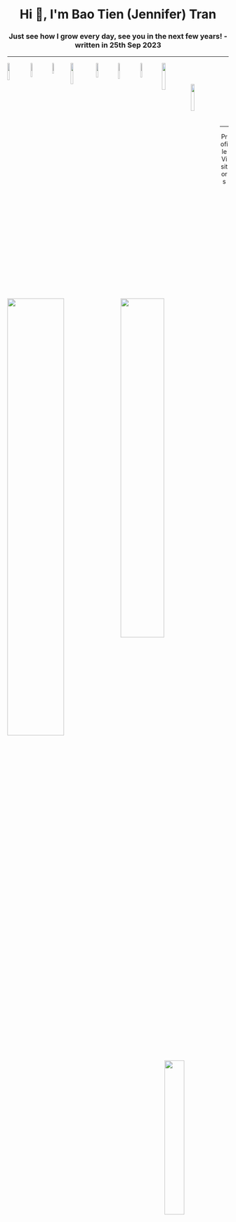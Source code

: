 <h1 align="center">Hi 👋, I'm Bao Tien (Jennifer) Tran</h1>
<h3 align="center">Just see how I grow every day, see you in the next few years! - written in 25th Sep 2023</h3>

---

<img align='left' width='10%' src='https://img.shields.io/badge/python-3670A0?style=for-the-badge&logo=python&logoColor=ffdd54' />
<img align='left' width='9%' src='https://img.shields.io/badge/html5-%23E34F26.svg?style=for-the-badge&logo=html5&logoColor=white' />
<img align='left' width='7.8%' src='https://img.shields.io/badge/css3-%231572B6.svg?style=for-the-badge&logo=css3&logoColor=white' />
<img align='left' width='11%' src='https://img.shields.io/badge/javascript-%23323330.svg?style=for-the-badge&logo=j' />
<img align='left' width='9.2%' src='https://img.shields.io/badge/Numpy-777BB4?style=for-the-badge&logo=numpy&logoColor=white' />
<img align='left' width='9.5%' src='https://img.shields.io/badge/Plotly-239120?style=for-the-badge&logo=plotly&logoColor=white' />
<img align='left' width='9.2%' src='https://img.shields.io/badge/flask-%23000.svg?style=for-the-badge&logo=flask&logoColor=white' />
<img align='left' width='12.5%' src='https://img.shields.io/badge/Bootstrap-563D7C?style=for-the-badge&logo=bootstrap&logoColor=white' />

<br><br>

<img align='left' width='12.5%' src='https://img.shields.io/badge/Streamlit-FF4B4B?style=for-the-badge&logo=Streamlit&logoColor=white' />

<br><br>

<img align='left' width='50.5%%' src='https://github-readme-stats.vercel.app/api?username=Meowmeow-alt&show_icons=true&theme=radical' />
<img align='left' width='44.5%%' src='https://github-readme-stats.vercel.app/api/top-langs/?username=meowmeow-alt&layout=compact&theme=radical&exclude_repo=131851583,[repo2](https://github.com/me50/Meowmeow-alt)' />

<br><br>

---

<div>
  <p align="center">Profile Visitors</p>
  <p align="center" style="margin: 0; padding: 0;">
    <img width='30%' src='https://profile-counter.glitch.me/Meowmeow-alt/count.svg' />
  </p>
</div>



